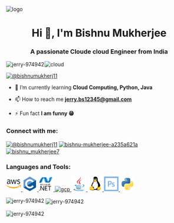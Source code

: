 ![logo](https://www.brainvire.com/cdn-cgi/image/width=1920,quality=50,format=webp/wp/wp-content/uploads/2021/06/Cloud-banner.gif)
<h1 align="center">Hi 👋, I'm Bishnu Mukherjee</h1>
<h3 align="center">A passionate Cloude cloud Engineer from India</h3>
<img align="right" alt="cloud" width="400" src="https://blog.imarticus.org/wp-content/uploads/2021/12/bwgg.gif">

<p align="left"> <img src="https://komarev.com/ghpvc/?username=jerry-974942&label=Profile%20views&color=0e75b6&style=flat" alt="jerry-974942" /> </p>

<p align="left"> <a href="https://twitter.com/@bishnumukherj11" target="blank"><img src="https://img.shields.io/twitter/follow/@bishnumukherj11?logo=twitter&style=for-the-badge" alt="@bishnumukherj11" /></a> </p>

- 🌱 I’m currently learning **Cloud Computing, Python, Java**

- 📫 How to reach me **jerry.bs12345@gmail.com**

- ⚡ Fun fact **I am funny 😁**

<h3 align="left">Connect with me:</h3>
<p align="left">
<a href="https://twitter.com/@bishnumukherj11" target="blank"><img align="center" src="https://raw.githubusercontent.com/rahuldkjain/github-profile-readme-generator/master/src/images/icons/Social/twitter.svg" alt="@bishnumukherj11" height="30" width="40" /></a>
<a href="https://linkedin.com/in/bishnu-mukherjee-a235a621a" target="blank"><img align="center" src="https://raw.githubusercontent.com/rahuldkjain/github-profile-readme-generator/master/src/images/icons/Social/linked-in-alt.svg" alt="bishnu-mukherjee-a235a621a" height="30" width="40" /></a>
<a href="https://instagram.com/bishnu_mukherjee7" target="blank"><img align="center" src="https://raw.githubusercontent.com/rahuldkjain/github-profile-readme-generator/master/src/images/icons/Social/instagram.svg" alt="bishnu_mukherjee7" height="30" width="40" /></a>
</p>

<h3 align="left">Languages and Tools:</h3>
<p align="left"> <a href="https://aws.amazon.com" target="_blank" rel="noreferrer"> <img src="https://raw.githubusercontent.com/devicons/devicon/master/icons/amazonwebservices/amazonwebservices-original-wordmark.svg" alt="aws" width="40" height="40"/> </a> <a href="https://www.cprogramming.com/" target="_blank" rel="noreferrer"> <img src="https://raw.githubusercontent.com/devicons/devicon/master/icons/c/c-original.svg" alt="c" width="40" height="40"/> </a> <a href="https://dotnet.microsoft.com/" target="_blank" rel="noreferrer"> <img src="https://raw.githubusercontent.com/devicons/devicon/master/icons/dot-net/dot-net-original-wordmark.svg" alt="dotnet" width="40" height="40"/> </a> <a href="https://cloud.google.com" target="_blank" rel="noreferrer"> <img src="https://www.vectorlogo.zone/logos/google_cloud/google_cloud-icon.svg" alt="gcp" width="40" height="40"/> </a> <a href="https://www.java.com" target="_blank" rel="noreferrer"> <img src="https://raw.githubusercontent.com/devicons/devicon/master/icons/java/java-original.svg" alt="java" width="40" height="40"/> </a> <a href="https://www.linux.org/" target="_blank" rel="noreferrer"> <img src="https://raw.githubusercontent.com/devicons/devicon/master/icons/linux/linux-original.svg" alt="linux" width="40" height="40"/> </a> <a href="https://www.photoshop.com/en" target="_blank" rel="noreferrer"> <img src="https://raw.githubusercontent.com/devicons/devicon/master/icons/photoshop/photoshop-line.svg" alt="photoshop" width="40" height="40"/> </a> <a href="https://www.python.org" target="_blank" rel="noreferrer"> <img src="https://raw.githubusercontent.com/devicons/devicon/master/icons/python/python-original.svg" alt="python" width="40" height="40"/> </a> </p>

<p><img align="left" src="https://github-readme-stats.vercel.app/api/top-langs?username=jerry-974942&show_icons=true&locale=en&layout=compact" alt="jerry-974942" /></p>

<p>&nbsp;<img align="center" src="https://github-readme-stats.vercel.app/api?username=jerry-974942&show_icons=true&locale=en" alt="jerry-974942" /></p>

<p><img align="center" src="https://github-readme-streak-stats.herokuapp.com/?user=jerry-974942&" alt="jerry-974942" /></p>
